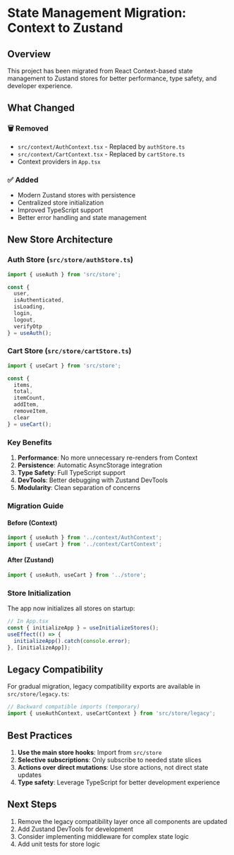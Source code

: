 # State Management Migration: Context to Zustand

## Overview
This project has been migrated from React Context-based state management to Zustand stores for better performance, type safety, and developer experience.

## What Changed

### 🗑️ Removed
- `src/context/AuthContext.tsx` - Replaced by `authStore.ts`
- `src/context/CartContext.tsx` - Replaced by `cartStore.ts`
- Context providers in `App.tsx`

### ✅ Added
- Modern Zustand stores with persistence
- Centralized store initialization
- Improved TypeScript support
- Better error handling and state management

## New Store Architecture

### Auth Store (`src/store/authStore.ts`)
```typescript
import { useAuth } from 'src/store';

const { 
  user, 
  isAuthenticated, 
  isLoading, 
  login, 
  logout, 
  verifyOtp 
} = useAuth();
```

### Cart Store (`src/store/cartStore.ts`)
```typescript
import { useCart } from 'src/store';

const { 
  items, 
  total, 
  itemCount, 
  addItem, 
  removeItem, 
  clear 
} = useCart();
```

### Key Benefits

1. **Performance**: No more unnecessary re-renders from Context
2. **Persistence**: Automatic AsyncStorage integration
3. **Type Safety**: Full TypeScript support
4. **DevTools**: Better debugging with Zustand DevTools
5. **Modularity**: Clean separation of concerns

### Migration Guide

#### Before (Context)
```typescript
import { useAuth } from '../context/AuthContext';
import { useCart } from '../context/CartContext';
```

#### After (Zustand)
```typescript
import { useAuth, useCart } from '../store';
```

### Store Initialization

The app now initializes all stores on startup:
```typescript
// In App.tsx
const { initializeApp } = useInitializeStores();
useEffect(() => {
  initializeApp().catch(console.error);
}, [initializeApp]);
```

## Legacy Compatibility

For gradual migration, legacy compatibility exports are available in `src/store/legacy.ts`:
```typescript
// Backward compatible imports (temporary)
import { useAuthContext, useCartContext } from 'src/store/legacy';
```

## Best Practices

1. **Use the main store hooks**: Import from `src/store`
2. **Selective subscriptions**: Only subscribe to needed state slices
3. **Actions over direct mutations**: Use store actions, not direct state updates
4. **Type safety**: Leverage TypeScript for better development experience

## Next Steps

1. Remove the legacy compatibility layer once all components are updated
2. Add Zustand DevTools for development
3. Consider implementing middleware for complex state logic
4. Add unit tests for store logic